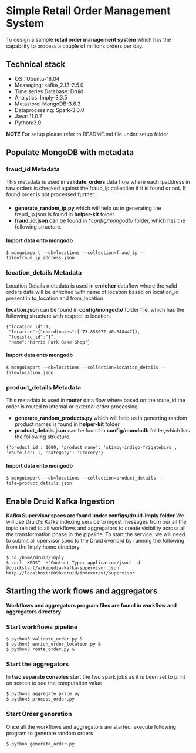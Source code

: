 # Simple Retail Order Management System
To design a sample **retail order management system** which has the capability to process a couple of millions orders per day.

## Technical stack 
* OS : Ubuntu-18.04
* Messaging: kafka_2.13-2.5.0
* Time series Database: Druid
* Analytics: Imply-3.3.5
* Metastore: MongoDB-3.6.3
* Dataprocessing: Spark-3.0.0
* Java: 11.0.7
* Python:3.0

**NOTE** For setup please refer to README.md file under setup folder

## Populate MongoDB with metadata
### fraud_id Metadata
This metadata is used in **validate_orders** data flow where each ipaddress in raw orders is checked against the fraud_ip collection if it is found or not. If found order is not processed further.

####
* **generate_random_ip.py** which will help us in generating the fraud_ip.json is found in **helper-kit** folder
* **fraud_id.json** can be found in **config/mongodb/* folder, which has the following structure.
#### Import data onto mongodb
```
$ mongoimport --db=locations --collection=fraud_ip --file=fraud_ip_address.json
```

### location_details Metadata
Location Details metadata is used in **enricher** dataflow where the valid orders data will be enriched with name of location based on location_id present in to_location and from_location

**location.json** can be found in **config/mongodb/** folder file, which has the following structure with respect to location.
```
{"location_id":1,
 "location":{"coordinates":[-73.856077,40.848447]},
 "logistic_id":"1",
 "name":"Morris Park Bake Shop"}
```
#### Import data onto mongodb
```
$ mongoimport --db=locations --collection=location_details --file=location.json
```

### product_details Metadata
This metadata is used in **router** data flow where based on the route_id the order is routed to internal or external order processing.
* **generate_random_products.py** which will help us in generting random product names is found in **helper-kit** folder
* **product_details.json** can be found in **config/mondodb** folder,which has the following structure.

```
{'product_id': 1000, 'product_name': 'skimpy-indigo-frigatebird', 'route_id': 1, 'category': 'Grocery'}
```
#### Import data onto mongodb
```
$ mongoimport --db=locations --collection=product_details --file=product_details.json
```
## Enable Druid Kafka Ingestion
**Kafka Supervisor specs are found under configs/druid-imply folder**
We will use Druid's Kafka indexing service to ingest messages from our all the topic related to all workflows and aggregators to create visibility across all the transformation phase in the pipeline. To start the service, we will need to submit all upervisor spec to the Druid overlord by running the following from the Imply home directory.
```
$ cd /home/druid/imply
$ curl -XPOST -H'Content-Type: application/json' -d @quickstart/wikipedia-kafka-supervisor.json http://localhost:8090/druid/indexer/v1/supervisor
```

## Starting the work flows  and aggregators
**Workflows and aggregators program files are found in workflow and aggregators directory**

### Start workflows pipeline
```
$ python3 validate_order.py &
$ python3 enrich_order_location.py &
$ python3 route_order.py &
```
### Start the aggregators
In **two separate consoles** start the two spark jobs as it is been set to print on screen to see the computation value
```
$ python3 aggregate_price.py
$ python3 process_order.py
```
### Start Order generation
Once all the workflows and aggregators are started, execute following program to generate random orders
```
$ python generate_order.py
```

